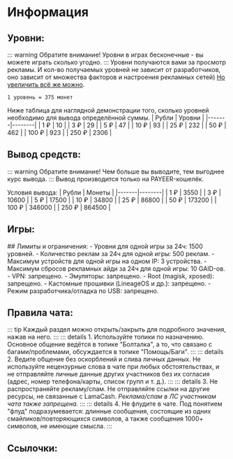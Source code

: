 # Информация


## Уровни:
::: warning Обратите внимание!
Уровни в играх бесконечные - вы можете играть сколько угодно.
:::
Уровни получаются вами за просмотр рекламы. И кол-во получаемых уровней не зависит от разработчиков, оно зависит от множества факторов и настроения рекламных сетей) [Но увеличить всё же можно](/advice#увеличение-заработка).

`1 уровень = 375 монет`

Ниже таблица для наглядной демонстрации того, сколько уровней необходимо для вывода определённой суммы.
| Рубли | Уровни |
|-------|--------|
| 1 ₽   | 10     |
| 3 ₽   | 29     |
| 5 ₽   | 47     |
| 10 ₽  | 93     |
| 25 ₽  | 232    |
| 50 ₽  | 462    |
| 100 ₽ | 923    |
| 250 ₽ | 2306   |


## Вывод средств:
::: warning Обратите внимание!
Чем больше вы выводите, тем выгоднее курс вывода.
:::
Вывод производится только на PAYEER-кошелёк.

Условия вывода:
| Рубли | Монеты |
|-------|--------|
| 1 ₽   | 3550   |
| 3 ₽   | 10600  |
| 5 ₽   | 17500  |
| 10 ₽  | 34800  |
| 25 ₽  | 86800  |
| 50 ₽  | 173200 |
| 100 ₽ | 346000 |
| 250 ₽ | 864500 |


## Игры:
<script setup>
import { VPTeamMembers } from 'vitepress/theme'

const members = [
  {
    avatar: 'https://raw.githubusercontent.com/lamacash/lamacash.github.io/refs/heads/main/docs/public/foxyjump.webp',
    name: 'Foxy Jump',
    title: 'работает, лимит 1500 ур',
    links: [
      { icon: 'googleplay', link: 'https://play.google.com/store/apps/details?id=com.foxy.jumpfoxy.foxy' },
    ]
  },
  {
    avatar: 'https://raw.githubusercontent.com/lamacash/lamacash.github.io/refs/heads/main/docs/public/spikebird.webp',
    name: 'Spike Bird',
    title: 'работает, лимит 1500 ур',
    links: [
      { icon: 'googleplay', link: 'https://play.google.com/store/apps/details?id=com.spikebird.spiky.birdy' },
    ]
  },
]
</script>

<VPTeamMembers size="medium" :members />
## Лимиты и ограничения:
- Уровни для одной игры за 24ч: 1500 уровней.
- Количество реклам за 24ч для одной игры: 500 реклам.
- Максимум устройств для одной игры на одном IP: 3 устройства.
- Максимум сбросов рекламных айди за 24ч для одной игры: 10 GAID-ов.
- VPN: запрещено.
- Эмуляторы: запрещено.
- Root (magisk, xposed): запрещено.
- Кастомные прошивки (LineageOS и др.): запрещено.
- Режим разработчика/отладка по USB: запрещено.

## Правила чата:
::: tip
Каждый раздел можно открыть/закрыть для подробного значения, нажав на него.
:::
::: details 1. Используйте топики по назначению.
Основное общение ведётся в топике "Болталка", а то, что связано с багами/проблемами, обсуждается в топике "Помощь/Баги".
:::
::: details 2. Ведите общение без оскорблений и слива личных данных.
Не используйте нецензурные слова в чате при любых обстоятельствах, и не отправляйте личные данные других участников без их согласия (адрес, номер телефона/карты, список групп и т. д.).
:::
::: details 3. Не распространяйте рекламу/спам.
Не отправляйте ссылки на другие ресурсы, не связанные с LamaCash.
_Реклама/спам в ЛС участникам чата также запрещена._
:::
::: details 4. Не флудите в чате.
Под понятием "флуд" подразумевается: длинные сообщения, состоящие из одних смайликов/повторяющихся символов, а также сообщения 1000+ символов, не имеющие смысла.
:::
## Ссылочки:
<CustomLinkComponent href="https://t.me/lamacashapp" title="Telegram-канал" />
<CustomLinkComponent href="https://t.me/+PDaUJGuYH2UyYmFi" title="Сообщество" />
<CustomLinkComponent href="https://t.me/lamasupportbot" title="Поддержка" />
<CustomLinkComponent href="https://t.me/lamaappbot/app?startapp=ref_111540" title="Mini-APP в Telegram" />

<Badge type="tip" text="version 2.0" />
